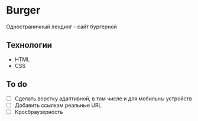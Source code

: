 # Burger

Одностраничный лендинг - сайт бургерной 

## Технологии

- HTML
- CSS

## To do

- [ ] Сделать верстку адаптивной, в том числе и для мобильны устройств
- [ ] Добавить ссылкам реальные  URL
- [ ] Кросбраузерность 
